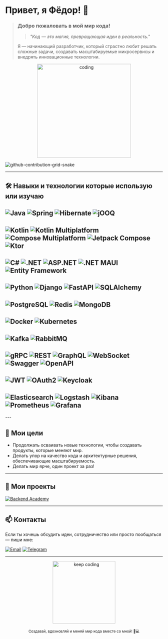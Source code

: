 # Привет, я **Фёдор**! 👋

> ### Добро пожаловать в мой мир кода!
> >*"Код — это магия, превращающая идеи в реальность."*
> 
> Я — начинающий разработчик, который страстно любит решать сложные задачи, создавать масштабируемые микросервисы и внедрять инновационные технологии.   
>

<div align="center">
  <img src="https://media.giphy.com/media/26BRuo6sLetdllPAQ/giphy.gif" alt="coding" width="300"/>
</div>

![github-contribution-grid-snake](https://user-images.githubusercontent.com/40397740/187086679-84d7cd96-4311-4454-b3c7-f44b47a2477c.svg)

---

## :hammer_and_wrench: Навыки и технологии которые использую или изучаю
<p align="center">

  ![Java](https://img.shields.io/badge/Java-ED8B00?style=for-the-badge&logo=java&logoColor=white) 
![Spring](https://img.shields.io/badge/Spring-6DB33F?style=for-the-badge&logo=spring&logoColor=white) 
![Hibernate](https://img.shields.io/badge/Hibernate-59666C?style=for-the-badge&logo=hibernate&logoColor=white) 
![jOOQ](https://img.shields.io/badge/jOOQ-009688?style=for-the-badge) 
-
![Kotlin](https://img.shields.io/badge/Kotlin-0095D5?style=for-the-badge&logo=kotlin&logoColor=white) 
![Kotlin Multiplatform](https://img.shields.io/badge/Kotlin_Multiplatform-7F52FF?style=for-the-badge&logo=kotlin&logoColor=white)
![Compose Multiplatform](https://img.shields.io/badge/Compose_Multiplatform-4285F4?style=for-the-badge&logo=jetpack-compose&logoColor=white)
![Jetpack Compose](https://img.shields.io/badge/JetpackCompose-4285F4?style=for-the-badge&logo=android&logoColor=white) 
![Ktor](https://img.shields.io/badge/Ktor-0A1E44?style=for-the-badge&logo=kotlin&logoColor=white) 
-
![C#](https://img.shields.io/badge/C%23-512BD4?style=for-the-badge&logo=c-sharp&logoColor=white)
![.NET](https://img.shields.io/badge/.NET-512BD4?style=for-the-badge&logo=.net&logoColor=white)
![ASP.NET](https://img.shields.io/badge/ASP.NET-512BD4?style=for-the-badge&logo=.net&logoColor=white) 
![.NET MAUI](https://img.shields.io/badge/.NET_MAUI-512BD4?style=for-the-badge&logo=.net&logoColor=white) 
![Entity Framework](https://img.shields.io/badge/Entity_Framework-512BD4?style=for-the-badge&logo=.net&logoColor=white) 
-
![Python](https://img.shields.io/badge/Python-3776AB?style=for-the-badge&logo=python&logoColor=white) 
![Django](https://img.shields.io/badge/Django-092E20?style=for-the-badge&logo=django&logoColor=white) 
![FastAPI](https://img.shields.io/badge/FastAPI-009688?style=for-the-badge&logo=fastapi&logoColor=white)
![SQLAlchemy](https://img.shields.io/badge/SQLAlchemy-CC0000?style=for-the-badge) 
-
![PostgreSQL](https://img.shields.io/badge/PostgreSQL-336791?style=for-the-badge&logo=postgresql&logoColor=white) 
![Redis](https://img.shields.io/badge/Redis-DC382D?style=for-the-badge&logo=redis&logoColor=white) 
![MongoDB](https://img.shields.io/badge/MongoDB-47A248?style=for-the-badge&logo=mongodb&logoColor=white) 
-
![Docker](https://img.shields.io/badge/Docker-2496ED?style=for-the-badge&logo=docker&logoColor=white) 
![Kubernetes](https://img.shields.io/badge/Kubernetes-326CE5?style=for-the-badge&logo=kubernetes&logoColor=white) 
-
![Kafka](https://img.shields.io/badge/Apache_Kafka-231F20?style=for-the-badge&logo=apachekafka&logoColor=white) 
![RabbitMQ](https://img.shields.io/badge/RabbitMQ-FF6600?style=for-the-badge&logo=rabbitmq&logoColor=white) 
-
![gRPC](https://img.shields.io/badge/gRPC-4285F4?style=for-the-badge&logo=grpc&logoColor=white) 
![REST](https://img.shields.io/badge/REST-000000?style=for-the-badge) 
![GraphQL](https://img.shields.io/badge/GraphQL-E10098?style=for-the-badge&logo=graphql&logoColor=white) 
![WebSocket](https://img.shields.io/badge/WebSocket-010101?style=for-the-badge) 
![Swagger](https://img.shields.io/badge/Swagger-85EA2D?style=for-the-badge&logo=swagger&logoColor=white) 
![OpenAPI](https://img.shields.io/badge/OpenAPI-652B90?style=for-the-badge&logo=openapiinitiative&logoColor=white) 
-
![JWT](https://img.shields.io/badge/JWT-000000?style=for-the-badge) 
![OAuth2](https://img.shields.io/badge/OAuth2-4285F4?style=for-the-badge) 
![Keycloak](https://img.shields.io/badge/Keycloak-003366?style=for-the-badge&logo=keycloak&logoColor=white) 
-
![Elasticsearch](https://img.shields.io/badge/Elasticsearch-005571?style=for-the-badge&logo=elasticsearch&logoColor=white) 
![Logstash](https://img.shields.io/badge/Logstash-005571?style=for-the-badge&logo=logstash&logoColor=white) 
![Kibana](https://img.shields.io/badge/Kibana-005571?style=for-the-badge&logo=kibana&logoColor=white) 
![Prometheus](https://img.shields.io/badge/Prometheus-E6522C?style=for-the-badge&logo=prometheus&logoColor=white) 
![Grafana](https://img.shields.io/badge/Grafana-F46800?style=for-the-badge&logo=grafana&logoColor=white) 
-

</p>
---

## 🚀 Мои цели
- Продолжать осваивать новые технологии, чтобы создавать продукты, которые меняют мир.
- Делать упор на качество кода и архитектурные решения, обеспечивающие масштабируемость.
- Делать мир ярче, один проект за раз!

---

## 📂 Мои проекты

[![Backend Academy](https://github-readme-stats.vercel.app/api/pin/?username=LanGraFyodor&repo=backend-academy&theme=radical)](https://github.com/LanGraFyodor/backend-academy)

---

## 📫 Контакты

Если ты хочешь обсудить идеи, сотрудничество или просто пообщаться — пиши мне: 

[![Email](https://img.shields.io/badge/Email-D14836?style=for-the-badge&logo=gmail&logoColor=white)](mailto:fyoderb@gmail.com)  [![Telegram](https://img.shields.io/badge/Telegram-2CA5E0?style=for-the-badge&logo=telegram&logoColor=white)](https://t.me/Gdbaron)

---

<div align="center">
  <img src="https://media.giphy.com/media/3o7abB06u9bNzA8lu8/giphy.gif" alt="keep coding" width="200"/>
  <br><br>
  <sub>Создавай, вдохновляй и меняй мир кода вместе со мной! 🚀💻</sub>
</div>
